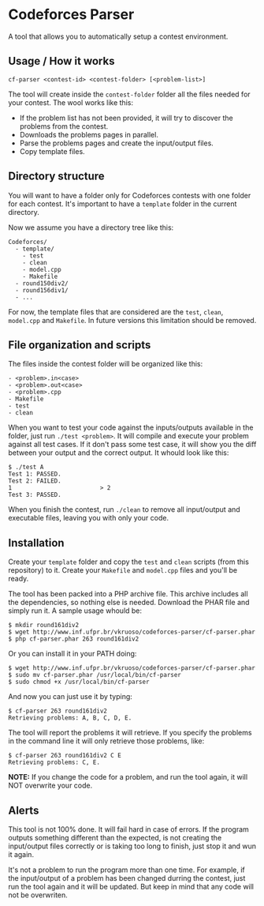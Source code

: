 Codeforces Parser
=================

A tool that allows you to automatically setup a contest environment.

Usage / How it works
--------------------

    cf-parser <contest-id> <contest-folder> [<problem-list>]
    
The tool will create inside the `contest-folder` folder all the files needed for your contest. The wool works like this:

  - If the problem list has not been provided, it will try to discover the problems from the contest.
  - Downloads the problems pages in parallel.
  - Parse the problems pages and create the input/output files.
  - Copy template files.
    
Directory structure
-------------------

You will want to have a folder only for Codeforces contests with one folder for each contest. It's important to have a `template` folder in the current directory.

Now we assume you have a directory tree like this:

    Codeforces/
      - template/
        - test
        - clean
        - model.cpp
        - Makefile
      - round150div2/
      - round156div1/
      - ...
      
For now, the template files that are considered are the `test`, `clean`, `model.cpp` and `Makefile`. In future versions this limitation should be removed.

File organization and scripts
-----------------------------

The files inside the contest folder will be organized like this:

    - <problem>.in<case>
    - <problem>.out<case>
    - <problem>.cpp
    - Makefile
    - test
    - clean
    
When you want to test your code against the inputs/outputs available in the folder, just run `./test <problem>`. It will compile and execute your problem against all test cases. If it don't pass some test case, it will show you the diff between your output and the correct output. It whould look like this:

    $ ./test A
    Test 1: PASSED.
    Test 2: FAILED.
    1                         > 2
    Test 3: PASSED.
    
When you finish the contest, run `./clean` to remove all input/output and executable files, leaving you with only your code.

Installation
------------

Create your `template` folder and copy the `test` and `clean` scripts (from this repository) to it. Create your `Makefile` and `model.cpp` files and you'll be ready.

The tool has been packed into a PHP archive file. This archive includes all the dependencies, so nothing else is needed. Download the PHAR file and simply run it. A sample usage whould be:

    $ mkdir round161div2
    $ wget http://www.inf.ufpr.br/vkruoso/codeforces-parser/cf-parser.phar
    $ php cf-parser.phar 263 round161div2
    
Or you can install it in your PATH doing:

    $ wget http://www.inf.ufpr.br/vkruoso/codeforces-parser/cf-parser.phar
    $ sudo mv cf-parser.phar /usr/local/bin/cf-parser
    $ sudo chmod +x /usr/local/bin/cf-parser
    
And now you can just use it by typing:

    $ cf-parser 263 round161div2
    Retrieving problems: A, B, C, D, E.
    
The tool will report the problems it will retrieve. If you specify the problems in the command line it will only retrieve those problems, like:

    $ cf-parser 263 round161div2 C E
    Retrieving problems: C, E.

**NOTE:** If you change the code for a problem, and run the tool again, it will NOT overwrite your code.

Alerts
------

This tool is not 100% done. It will fail hard in case of errors. If the program outputs something different than the expected, is not creating the input/output files correctly or is taking too long to finish, just stop it and wun it again.

It's not a problem to run the program more than one time. For example, if the input/output of a problem has been changed durring the contest, just run the tool again and it will be updated. But keep in mind that any code will not be overwriten.
